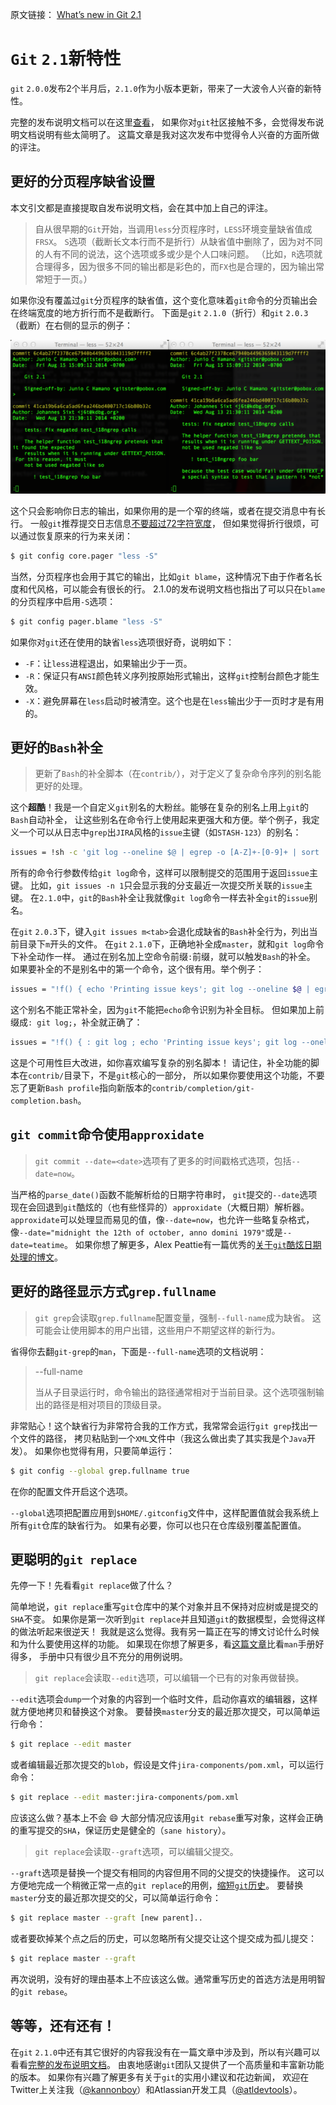 原文链接： [What’s new in Git 2.1](http://blogs.atlassian.com/2014/08/whats-new-git-2-1/)

`Git` `2.1`新特性
======================

`git` `2.0.0`发布2个半月后，`2.1.0`作为小版本更新，带来了一大波令人兴奋的新特性。

完整的发布说明文档可以在这里[查看](https://raw.githubusercontent.com/git/git/master/Documentation/RelNotes/2.1.0.txt)，
如果你对`git`社区接触不多，会觉得发布说明文档说明有些太简明了。
这篇文章是我对这次发布中觉得令人兴奋的方面所做的评注。

更好的分页程序缺省设置
------------------

本文引文都是直接提取自发布说明文档，会在其中加上自己的评注。

> 自从很早期的`Git`开始，当调用`less`分页程序时，`LESS`环境变量缺省值成`FRSX`。
`S`选项（截断长文本行而不是折行）从缺省值中删除了，因为对不同的人有不同的说法，这个选项或多或少是个人口味问题。
（比如，`R`选项就合理得多，因为很多不同的输出都是彩色的，而`FX`也是合理的，因为输出常常短于一页。）

如果你没有覆盖过`git`分页程序的缺省值，这个变化意味着`git`命令的分页输出会在终端宽度的地方折行而不是截断行。
下面是`git` `2.1.0`（折行）和`git` `2.0.3`（截断）在右侧的显示的例子：

![](git210leftvsgit200right-600x293.png)

这个只会影响你日志的输出，如果你用的是一个窄的终端，或者在提交消息中有长行。
一般`git`推荐提交日志信息[不要超过72字符宽度](http://stackoverflow.com/questions/2290016/git-commit-messages-50-72-formatting)，
但如果觉得折行很烦，可以通过恢复原来的行为来关闭：

```bash
$ git config core.pager "less -S"
```

当然，分页程序也会用于其它的输出，比如`git blame`，这种情况下由于作者名长度和代风格，可以能会有很长的行。
2.1.0的发布说明文档也指出了可以只在`blame`的分页程序中启用`-S`选项：

```bash
$ git config pager.blame "less -S"
```

如果你对`git`还在使用的缺省`less`选项很好奇，说明如下：

- `-F`：让`less`进程退出，如果输出少于一页。
- `-R`：保证只有`ANSI`颜色转义序列按原始形式输出，这样`git`控制台颜色才能生效。
- `-X`：避免屏幕在`less`启动时被清空。这个也是在`less`输出少于一页时才是有用的。

更好的`Bash`补全
------------------

> 更新了`Bash`的补全脚本（在`contrib/`），对于定义了复杂命令序列的别名能更好的处理。

这个**超酷**！我是一个自定义`git`别名的大粉丝。能够在复杂的别名上用上`git`的`Bash`自动补全，
让这些别名在命令行上使用起来更强大和方便。举个例子，我定义一个可以从日志中`grep`出`JIRA`风格的`issue`主键（如`STASH-123`）的别名：

```bash
issues = !sh -c 'git log --oneline $@ | egrep -o [A-Z]+-[0-9]+ | sort | uniq' -
```

所有的命令行参数传给`git log`命令，这样可以限制提交的范围用于返回`issue`主键。
比如，`git issues -n 1`只会显示我的分支最近一次提交所关联的`issue`主键。
在`2.1.0`中，`git`的`Bash`补全让我就像`git log`命令一样去补全`git`的`issue`别名。

在`git` `2.0.3`下，键入`git issues m<tab>`会退化成缺省的`Bash`补全行为，列出当前目录下`m`开头的文件。
在`git` `2.1.0`下，正确地补全成`master`，就和`git log`命令下补全动作一样。
通过在别名加上空命令前缀`:`前缀，就可以触发`Bash`的补全。
如果要补全的不是别名中的第一个命令，这个很有用。举个例子：

```bash
issues = "!f() { echo 'Printing issue keys'; git log --oneline $@ | egrep -o [A-Z]+-[0-9]+ | sort | uniq; }; f"
```

这个别名不能正常补全，因为`git`不能把`echo`命令识别为补全目标。
但如果加上前缀成`: git log;`，补全就正确了：

```bash
issues = "!f() { : git log ; echo 'Printing issue keys'; git log --oneline $@ | egrep -o [A-Z]+-[0-9]+ | sort | uniq; }; f"
```

这是个可用性巨大改进，如你喜欢编写复杂的别名脚本！
请记住，补全功能的脚本在`contrib/`目录下，不是`git`核心的一部分，
所以如果你要使用这个功能，不要忘了更新`Bash profile`指向新版本的`contrib/completion/git-completion.bash`。

`git commit`命令使用`approxidate`
------------------

> `git commit ‐‐date=<date>`选项有了更多的时间戳格式选项，包括`--date=now`。

当严格的`parse_date()`函数不能解析给的日期字符串时，
`git`提交的`--date`选项现在会回退到`git`酷炫的（也有些怪异的）`approxidate`（大概日期）解析器。
`approxidate`可以处理显而易见的值，像`--date=now`，也允许一些略复杂格式，像`--date="midnight the 12th of october, anno domini 1979"`或是`--date=teatime`。
如果你想了解更多，Alex Peattie有一篇优秀的[关于`git`酷炫日期处理的博文](http://alexpeattie.com/blog/working-with-dates-in-git/)。

更好的路径显示方式`grep.fullname`
------------------

> `git grep`会读取`grep.fullname`配置变量，强制`‐‐full-name`成为缺省。
这可能会让使用脚本的用户出错，这些用户不期望这样的新行为。

省得你去翻`git-grep`的`man`，下面是`--full-name`选项的文档说明：

> --full-name
>
> 当从子目录运行时，命令输出的路径通常相对于当前目录。这个选项强制输出的路径是相对项目的顶级目录。

非常贴心！这个缺省行为非常符合我的工作方式，我常常会运行`git grep`找出一个文件的路径，
拷贝粘贴到一个`XML`文件中（我这么做出卖了其实我是个`Java`开发）。
如果你也觉得有用，只要简单运行：

```bash
$ git config --global grep.fullname true
```

在你的配置文件开启这个选项。

`--global`选项把配置应用到`$HOME/.gitconfig`文件中，这样配置值就会我系统上所有`git`仓库的缺省行为。
如果有必要，你可以也只在仓库级别覆盖配置值。

更聪明的`git replace`
------------------

先停一下！先看看`git replace`做了什么？

简单地说，`git replace`重写`git`仓库中的某个对象并且不保持对应树或是提交的`SHA`不变。
如果你是第一次听到`git replace`并且知道`git`的数据模型，会觉得这样的做法听起来很逆天！
我就是这么觉得。我有另一篇正在写的博文讨论什么时候和为什么要使用这样的功能。
如果现在你想了解更多，看[这篇文章](http://git-scm.com/blog/2010/03/17/replace.html)比看`man`手册好得多，
手册中只有很少且不充分的用例说明。

> `git replace`会读取`--edit`选项，可以编辑一个已有的对象再做替换。

`--edit`选项会`dump`一个对象的内容到一个临时文件，启动你喜欢的编辑器，这样就方便地拷贝和替换这个对象。
要替换`master`分支的最近那次提交，可以简单运行命令：

```bash
$ git replace --edit master
```

或者编辑最近那次提交的`blob`，假设是文件`jira-components/pom.xml`，可以运行命令：

```bash
$ git replace --edit master:jira-components/pom.xml
```

应该这么做？基本上不会 :smile: 大部分情况应该用`git rebase`重写对象，这样会正确的重写提交的`SHA`，保证历史是健全的（`sane history`）。

> `git replace`会读取`--graft`选项，可以编辑父提交。

`--graft`选项是替换一个提交有相同的内容但用不同的父提交的快捷操作。
这可以方便地完成一个稍微正常一点的`git replace`的用例，[缩短`git`历史](http://git-scm.com/blog/2010/03/17/replace.html)。
要替换`master`分支的最近那次提交的父，可以简单运行命令：

```bash
$ git replace master --graft [new parent]..
```

或者要砍掉某个点之后的历史，可以忽略所有父提交让这个提交成为孤儿提交：

```bash
$ git replace master --graft
```

再次说明，没有好的理由基本上不应该这么做。通常重写历史的首选方法是用明智的`git rebase`。

等等，还有还有！
------------------

在`git` `2.1.0`中还有其它很好的内容我没有在一篇文章中涉及到，所以有兴趣可以看看[完整的发布说明文档](https://raw.githubusercontent.com/git/git/master/Documentation/RelNotes/2.1.0.txt)。
由衷地感谢`git`团队又提供了一个高质量和丰富新功能的版本。
如果你有兴趣了解更多有关于`git`的实用小建议和花边新闻，
欢迎在Twitter上关注我（[@kannonboy](https://twitter.com/kannonboy)）和Atlassian开发工具（[@atldevtools](https://twitter.com/atldevtools)）。
